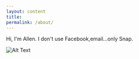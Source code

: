 ```yaml
---
layout: content
title: 
permalink: /about/
---
```

Hi, I'm Allen.
I don't use Facebook,email...only Snap.

![Alt Text](https://i.imgur.com/bZfs8Ta.png)




